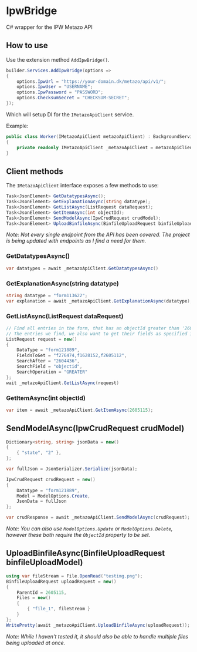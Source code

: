 # IpwBridge
C# wrapper for the IPW Metazo API

## How to use

Use the extension method ```AddIpwBridge()```.

```csharp
builder.Services.AddIpwBridge(options =>
{
    options.IpwUrl = "https://your-domain.dk/metazo/api/v1/";
    options.IpwUser = "USERNAME";
    options.IpwPassword = "PASSWORD";
    options.ChecksumSecret = "CHECKSUM-SECRET";
});
```

Which will setup DI for the ```IMetazoApiClient``` service.

Example:
```csharp
public class Worker(IMetazoApiClient metazoApiClient) : BackgroundService
{
    private readonly IMetazoApiClient _metazoApiClient = metazoApiClient;
}
```

## Client methods

The ```IMetazoApiClient``` interface exposes a few methods to use:

```csharp
Task<JsonElement> GetDatatypesAsync();
Task<JsonElement> GetExplanationAsync(string datatype);
Task<JsonElement> GetListAsync(ListRequest dataRequest);
Task<JsonElement> GetItemAsync(int objectId);
Task<JsonElement> SendModelAsync(IpwCrudRequest crudModel);
Task<JsonElement> UploadBinfileAsync(BinfileUploadRequest binfileUploadModel);
```

*Note: Not every single endpoint from the API has been covered. The project is being updated with endpoints as I find a need for them.*

### GetDatatypesAsync()

```csharp
var datatypes = await _metazoApiClient.GetDatatypesAsync()
```

### GetExplanationAsync(string datatype)

```csharp
string datatype = "form113622";
var explanation = await _metazoApiClient.GetExplanationAsync(datatype);
```

### GetListAsync(ListRequest dataRequest)

```csharp
// Find all entries in the form, that has an objectId greater than '2604436'.
// The entries we find, we also want to get their fields as specified in 'FieldsToGet'.
ListRequest request = new()
{
    DataType = "form121889",
    FieldsToGet = "f276474,f1628152,f2605112",
    SearchAfter = "2604436",
    SearchField = "objectid",
    SearchOperation = "GREATER"
};
wait _metazoApiClient.GetListAsync(request)
```

### GetItemAsync(int objectId)

```csharp
var item = await _metazoApiClient.GetItemAsync(2605115);
```


## SendModelAsync(IpwCrudRequest crudModel)

```csharp
Dictionary<string, string> jsonData = new()
{
    { "state", "2" },
};

var fullJson = JsonSerializer.Serialize(jsonData);

IpwCrudRequest crudRequest = new()
{
    Datatype = "form121889",
    Model = ModelOptions.Create,
    JsonData = fullJson
};

var crudResponse = await _metazoApiClient.SendModelAsync(crudRequest);
```

*Note: You can also use ```ModelOptions.Update``` or ```ModelOptions.Delete```, however these both require the ```ObjectId``` property to be set.*

## UploadBinfileAsync(BinfileUploadRequest binfileUploadModel)

```csharp
using var fileStream = File.OpenRead("testimg.png");
BinfileUploadRequest uploadRequest = new()
{
    ParentId = 2605115,
    Files = new()
    {
        { "file_1", fileStream }
    }
};
WritePretty(await _metazoApiClient.UploadBinfileAsync(uploadRequest));
```

*Note: While I haven't tested it, it should also be able to handle multiple files being uploaded at once.*